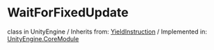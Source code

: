 # WaitForFixedUpdate
class in UnityEngine
 / Inherits from: <a href="https://docs.unity3d.com/6000.0/Documentation/ScriptReference/YieldInstruction.html" target="_blank">YieldInstruction</a> / Implemented in: <a href="https://docs.unity3d.com/6000.0/Documentation/ScriptReference/UnityEngine.CoreModule.html" target="_blank">UnityEngine.CoreModule</a>
